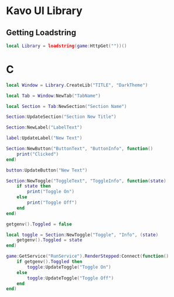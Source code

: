 # Kavo UI Library

## Getting Loadstring
```lua
local Library = loadstring(game:HttpGet(""))()
```

# C
```lua
local Window = Library.CreateLib("TITLE", "DarkTheme")
```

```lua
local Tab = Window:NewTab("TabName")
```

```lua
local Section = Tab:NewSection("Section Name")
```

```lua
Section:UpdateSection("Section New Title")
```


```lua
Section:NewLabel("LabelText")
```

```lua
label:UpdateLabel("New Text")
```

```lua
Section:NewButton("ButtonText", "ButtonInfo", function()
    print("Clicked")
end)
```

```lua
button:UpdateButton("New Text")
```

```lua
Section:NewToggle("ToggleText", "ToggleInfo", function(state)
    if state then
        print("Toggle On")
    else
        print("Toggle Off")
    end
end)
```

```lua
getgenv().Toggled = false

local toggle = Section:NewToggle("Toggle", "Info", (state)
    getgenv().Toggled = state
end)

game:GetService("RunService").RenderStepped:Connect(function()
	if getgenv().Toggled then
		toggle:UpdateToggle("Toggle On")
	else
		toggle:UpdateToggle("Toggle Off")
	end
end)
```


